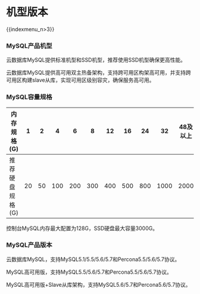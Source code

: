 # 机型版本

{{indexmenu_n>3}}

### MySQL产品机型

云数据库MySQL提供标准机型和SSD机型，推荐使用SSD机型确保更高性能。

云数据库MySQL提供高可用双主热备架构，支持跨可用区构架高可用，并支持跨可用区构建slave从库，实现可用区级别容灾，确保服务高可用。

### MySQL容量规格

| 内存规格(G)   | 1  | 2  | 4   | 6   | 8   | 12  | 16  | 24  | 32   | 48及以上 |
| --------- | -- | -- | --- | --- | --- | --- | --- | --- | ---- | ----- |
| 推荐硬盘规格(G) | 20 | 50 | 100 | 200 | 300 | 400 | 500 | 800 | 1000 | 2000  |

控制台MySQL内存最大配置为128G，SSD硬盘最大容量3000G。

### MySQL产品版本

云数据库MySQL，支持MySQL5.1/5.5/5.6/5.7和Percona5.5/5.6/5.7协议。

MySQL高可用版，支持MySQL5.5/5.6/5.7和Percona5.5/5.6/5.7协议。

MySQL高可用版+Slave从库架构，支持MySQL5.6/5.7和Percona5.6/5.7协议。
